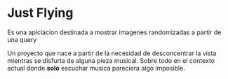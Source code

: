 # Just Flying
Es una aplciacion destinada a mostrar imagenes randomizadas a partir de una query

Un proyecto que nace a partir de la necesidad de desconcentrar la vista mientras se disfurta de alguna pieza musical. Sobre todo en el contexto actual donde **solo** escuchar musica pareciera algo imposible.